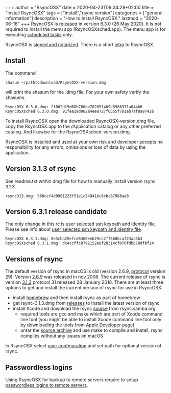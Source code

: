 +++
author = "RsyncOSX"
date = 2020-04-23T09:34:29+02:00
title =  "Install RsyncOSX"
tags = ["install","rsync version"]
categories = ["general information"]
description = "How to install RsyncOSX."
lastmod = "2020-06-16"
+++
RsyncOSX is [released](https://github.com/rsyncOSX/RsyncOSX/releases/tag/v6.3.0) in version 6.3.0 (26 May 2020). It is not required to install the menu app (RsyncOSXsched.app). The menu app is for executing [scheduled tasks](/post/scheduletasks) only.

RsyncOSX is [signed and notarized](/post/notarized/). There is a short [intro](/post/intro/) to RsyncOSX.

## Install

The command

`shasum ~/pathtodownload/RsyncOSX-version.dmg`

will print the shasum for the .dmg file. For your own safety verify the shasums.
```
RsyncOSX 6.3.0.dmg: 2f062df9d68b760de702851489e8986371a644b6
RsyncOSXsched 6.3.0.dmg: 91fea19d902a4ee8727f0555f781eb7af8a9742b
```
To install RsyncOSX open the downloaded RsyncOSX-version.dmg file, copy the RsyncOSX.app to the /Application catalog or any other preferred catalog. And likewise for the RsyncOSXsched-version.dmg.

RsyncOSX is installed and used at your own risk and developer accepts no responsibility for any errors, omissions or loss of data by using the application.

## Version 3.1.3 of rsync

See readme.txt within dmg file for how to manually install version rsync 3.1.3.
```
rsync313.dmg: 568ccf4d0981223f51e1c54941bc6cbc87988ae8
```

## Version 6.3.1 release candidate

The only change in this rc is user selected ssh keypath and identity file. Please see info about [user selected ssh keypath and identity file](https://rsyncosx.netlify.app/post/ssh/).
```
RsyncOSX 6.3.1.dmg: 8e3cba25efcd6368eeb29cc2ff660bcaf23aa3b3
RsyncOSXsched 6.3.1.dmg: dc4ccffc8792152a0f28314cf070fdb678dfbf24
```

## Versions of rsync

The default version of rsync in macOS is old (version 2.6.9, [protocol](https://rsync.samba.org/how-rsync-works.html) version 29). Version [2.6.9](https://download.samba.org/pub/rsync/src/rsync-2.6.9-NEWS) was released in nov 2006. The current release of rsync is version [3.1.3](https://download.samba.org/pub/rsync/src/rsync-3.1.3-NEWS) protocol 31 released 28 January 2018. There are at least three options to get and install the current version of rsync for use in RsyncOSX:

- install [homebrew](https://en.wikipedia.org/wiki/Homebrew_(package_management_software)) and then install rsync as part of homebrew
- get rsync-3.1.3.dmg from [releases](https://github.com/rsyncOSX/RsyncOSX/releases) to install the latest version of rsync
- install Xcode and download the rsync [source](https://rsync.samba.org/) from rsync.samba.org
	- required tools are gcc and make which are part of Xcode command line tool (you might be able to install Xcode command line tool only by downloading the tools from [Apple Developer page](https://developer.apple.com/))
	- untar the [source archive](https://download.samba.org/pub/rsync/src/) and use make to compile and install, rsync compiles without any issues on macOS

In RsyncOSX select [user configuration](/post/userconfiguration/) and set path for optional version of rsync.

## Passwordless logins

Using RsyncOSX for backup to remote servers require to setup [passwordless logins to remote servers](/post/remotelogins/).
